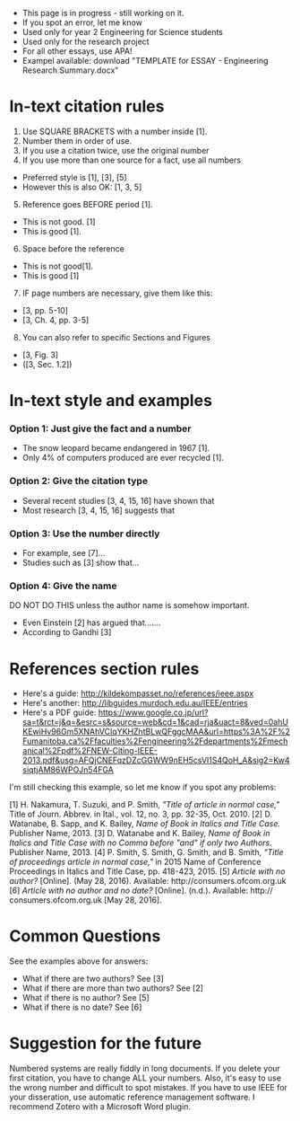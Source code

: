 * This page is in progress - still working on it.
* If you spot an error, let me know
* Used only for year 2 Engineering for Science students
* Used only for the research project
* For all other essays, use APA!
* Exampel available: download "TEMPLATE for ESSAY - Engineering Research Summary.docx" 

# In-text citation rules
1) Use SQUARE BRACKETS with a number inside [1].
2) Number them in order of use.
3) If you use a citation twice, use the original number
4) If you use more than one source for a fact, use all numbers
* Preferred style is [1], [3], [5]
* However this is also OK: [1, 3, 5]
5) Reference goes BEFORE period [1].
* This is not good. [1]
* This is good [1].
6) Space before the reference
* This is not good[1].
* This is good [1]
7) IF page numbers are necessary, give them like this:
* [3, pp. 5-10]
* [3, Ch. 4, pp. 3-5]
8) You can also refer to specific Sections and Figures
* [3, Fig. 3]
* ([3, Sec. 1.2])

# In-text style and examples
### Option 1: Just give the fact and a number
* The snow leopard became endangered in 1967 [1].
* Only 4% of computers produced are ever recycled [1].

### Option 2: Give the citation type
* Several recent studies [3, 4, 15, 16] have shown that
* Most research [3, 4, 15, 16] suggests that

### Option 3: Use the number directly
* For example, see [7]...
* Studies such as [3] show that...

### Option 4: Give the name
DO NOT DO THIS unless the author name is somehow important.
* Even Einstein [2] has argued that.......
* According to Gandhi [3]

# References section rules
* Here's a guide: http://kildekompasset.no/references/ieee.aspx
* Here's another: http://libguides.murdoch.edu.au/IEEE/entries
* Here's a PDF guide: https://www.google.co.jp/url?sa=t&rct=j&q=&esrc=s&source=web&cd=1&cad=rja&uact=8&ved=0ahUKEwiHv96Gm5XNAhVCIqYKHZhtBLwQFggcMAA&url=https%3A%2F%2Fumanitoba.ca%2Ffaculties%2Fengineering%2Fdepartments%2Fmechanical%2Fpdf%2FNEW-Citing-IEEE-2013.pdf&usg=AFQjCNEFqzDZcGGWW9nEH5csVl1S4QoH_A&sig2=Kw4siqtjAM86WPOJn54FGA

I'm still checking this example, so let me know if you spot any problems:

<ref>
[1] H. Nakamura, T. Suzuki, and P. Smith, <em>"Title of article in normal case,"</em> Title of Journ. Abbrev. in Ital., vol. 12, no. 3, pp. 32-35, Oct. 2010.
[2] D. Watanabe, B. Sapp, and K. Bailey, <em>Name of Book in Italics and Title Case.</em> Publisher Name, 2013.
[3] D. Watanabe and K. Bailey, <em>Name of Book in Italics and Title Case with no Comma before "and" if only two Authors.</em> Publisher Name, 2013.
[4] P. Smith, S. Smith, G. Smith, and B. Smith, <em>"Title of proceedings article in normal case,"</em> in 2015 Name of Conference Proceedings in Italics and Title Case, pp. 418-423, 2015.
[5] <em>Article with no author?</em> [Online]. (May 28, 2016). Available: http://consumers.ofcom.org.uk
[6] <em>Article with no author and no date?</em> [Online]. (n.d.). Available: http://
consumers.ofcom.org.uk [May 28, 2016]. 

</ref>

# Common Questions
See the examples above for answers:
* What if there are two authors? See [3]
* What if there are more than two authors? See [2]
* What if there is no author? See [5]
* What if there is no date? See [6]

# Suggestion for the future
Numbered systems are really fiddly in long documents. If you delete your first citation, you have to change ALL your numbers. Also, it's easy to use the wrong number and difficult to spot mistakes. If you have to use IEEE for your disseration, use automatic reference management software. I recommend Zotero with a Microsoft Word plugin.




